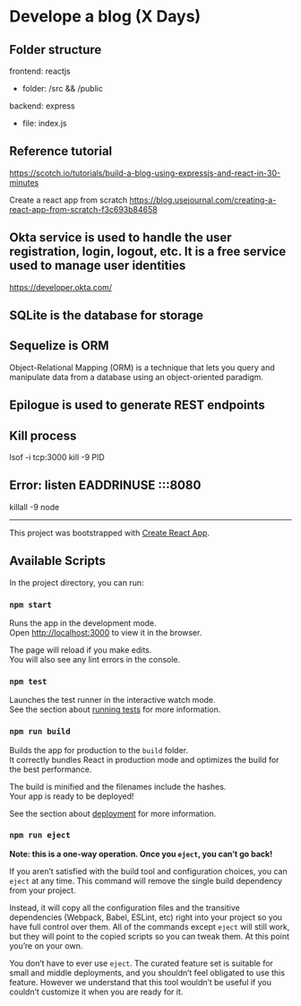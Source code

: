 # Develope a blog (X Days)  

## Folder structure

frontend: reactjs
- folder: /src && /public

backend: express  
- file: index.js

## Reference tutorial

<https://scotch.io/tutorials/build-a-blog-using-expressjs-and-react-in-30-minutes>

Create a react app from scratch <https://blog.usejournal.com/creating-a-react-app-from-scratch-f3c693b84658>

## Okta service is used to handle the user registration, login, logout, etc. It is a free service used to manage user identities

<https://developer.okta.com/>

## SQLite is the database for storage

## Sequelize is ORM

Object-Relational Mapping (ORM) is a technique that lets you query and manipulate data from a database using an object-oriented paradigm.

## Epilogue is used to generate REST endpoints

## Kill process

lsof -i tcp:3000
kill -9 PID

## Error: listen EADDRINUSE :::8080

killall -9 node

------

This project was bootstrapped with [Create React App](https://github.com/facebook/create-react-app).

## Available Scripts

In the project directory, you can run:

### `npm start`

Runs the app in the development mode.<br>
Open [http://localhost:3000](http://localhost:3000) to view it in the browser.

The page will reload if you make edits.<br>
You will also see any lint errors in the console.

### `npm test`

Launches the test runner in the interactive watch mode.<br>
See the section about [running tests](https://facebook.github.io/create-react-app/docs/running-tests) for more information.

### `npm run build`

Builds the app for production to the `build` folder.<br>
It correctly bundles React in production mode and optimizes the build for the best performance.

The build is minified and the filenames include the hashes.<br>
Your app is ready to be deployed!

See the section about [deployment](https://facebook.github.io/create-react-app/docs/deployment) for more information.

### `npm run eject`

**Note: this is a one-way operation. Once you `eject`, you can’t go back!**

If you aren’t satisfied with the build tool and configuration choices, you can `eject` at any time. This command will remove the single build dependency from your project.

Instead, it will copy all the configuration files and the transitive dependencies (Webpack, Babel, ESLint, etc) right into your project so you have full control over them. All of the commands except `eject` will still work, but they will point to the copied scripts so you can tweak them. At this point you’re on your own.

You don’t have to ever use `eject`. The curated feature set is suitable for small and middle deployments, and you shouldn’t feel obligated to use this feature. However we understand that this tool wouldn’t be useful if you couldn’t customize it when you are ready for it.


